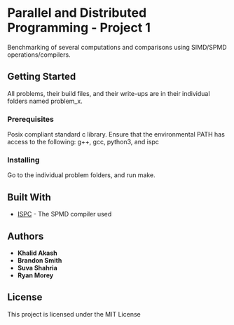
# Parallel and Distributed Programming - Project 1

Benchmarking of several computations and comparisons using SIMD/SPMD operations/compilers.

## Getting Started

All problems, their build files, and their write-ups are in their individual folders named problem_x.

### Prerequisites

Posix compliant standard c library.
Ensure that the environmental PATH has access to the following:
g++, gcc, python3, and ispc

### Installing
Go to the individual problem folders, and run make.

## Built With

* [ISPC](https://github.com/ispc/ispc) - The SPMD compiler used

## Authors

* **Khalid Akash**
* **Brandon Smith** 
* **Suva Shahria** 
* **Ryan Morey** 


## License

This project is licensed under the MIT License

